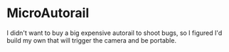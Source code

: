 # MicroAutorail
I didn't want to buy a big expensive autorail to shoot bugs, so I figured I'd build my own that will trigger the camera and be portable.
